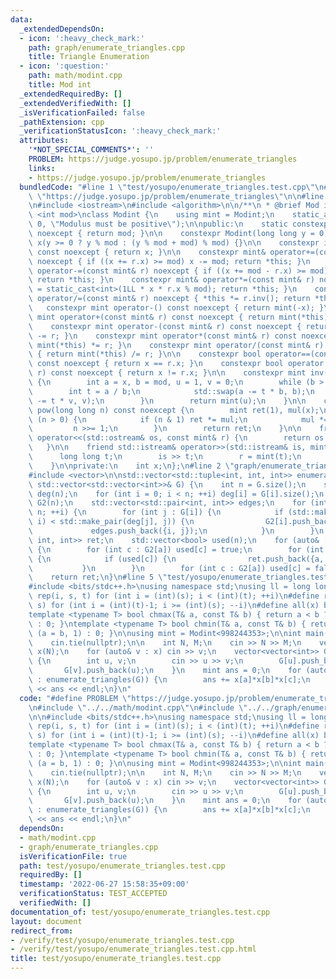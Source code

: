 ```yaml
---
data:
  _extendedDependsOn:
  - icon: ':heavy_check_mark:'
    path: graph/enumerate_triangles.cpp
    title: Triangle Enumeration
  - icon: ':question:'
    path: math/modint.cpp
    title: Mod int
  _extendedRequiredBy: []
  _extendedVerifiedWith: []
  _isVerificationFailed: false
  _pathExtension: cpp
  _verificationStatusIcon: ':heavy_check_mark:'
  attributes:
    '*NOT_SPECIAL_COMMENTS*': ''
    PROBLEM: https://judge.yosupo.jp/problem/enumerate_triangles
    links:
    - https://judge.yosupo.jp/problem/enumerate_triangles
  bundledCode: "#line 1 \"test/yosupo/enumerate_triangles.test.cpp\"\n#define PROBLEM\
    \ \"https://judge.yosupo.jp/problem/enumerate_triangles\"\n\n#line 2 \"math/modint.cpp\"\
    \n#include <iostream>\n#include <algorithm>\n\n/**\n * @brief Mod int\n */\ntemplate\
    \ <int mod>\nclass Modint {\n    using mint = Modint;\n    static_assert(mod >\
    \ 0, \"Modulus must be positive\");\n\npublic:\n    static constexpr int get_mod()\
    \ noexcept { return mod; }\n\n    constexpr Modint(long long y = 0) noexcept :\
    \ x(y >= 0 ? y % mod : (y % mod + mod) % mod) {}\n\n    constexpr int value()\
    \ const noexcept { return x; }\n\n    constexpr mint& operator+=(const mint& r)\
    \ noexcept { if ((x += r.x) >= mod) x -= mod; return *this; }\n    constexpr mint&\
    \ operator-=(const mint& r) noexcept { if ((x += mod - r.x) >= mod) x -= mod;\
    \ return *this; }\n    constexpr mint& operator*=(const mint& r) noexcept { x\
    \ = static_cast<int>(1LL * x * r.x % mod); return *this; }\n    constexpr mint&\
    \ operator/=(const mint& r) noexcept { *this *= r.inv(); return *this; }\n\n \
    \   constexpr mint operator-() const noexcept { return mint(-x); }\n\n    constexpr\
    \ mint operator+(const mint& r) const noexcept { return mint(*this) += r; }\n\
    \    constexpr mint operator-(const mint& r) const noexcept { return mint(*this)\
    \ -= r; }\n    constexpr mint operator*(const mint& r) const noexcept { return\
    \ mint(*this) *= r; }\n    constexpr mint operator/(const mint& r) const noexcept\
    \ { return mint(*this) /= r; }\n\n    constexpr bool operator==(const mint& r)\
    \ const noexcept { return x == r.x; }\n    constexpr bool operator!=(const mint&\
    \ r) const noexcept { return x != r.x; }\n\n    constexpr mint inv() const noexcept\
    \ {\n        int a = x, b = mod, u = 1, v = 0;\n        while (b > 0) {\n    \
    \        int t = a / b;\n            std::swap(a -= t * b, b);\n            std::swap(u\
    \ -= t * v, v);\n        }\n        return mint(u);\n    }\n\n    constexpr mint\
    \ pow(long long n) const noexcept {\n        mint ret(1), mul(x);\n        while\
    \ (n > 0) {\n            if (n & 1) ret *= mul;\n            mul *= mul;\n   \
    \         n >>= 1;\n        }\n        return ret;\n    }\n\n    friend std::ostream&\
    \ operator<<(std::ostream& os, const mint& r) {\n        return os << r.x;\n \
    \   }\n\n    friend std::istream& operator>>(std::istream& is, mint& r) {\n  \
    \      long long t;\n        is >> t;\n        r = mint(t);\n        return is;\n\
    \    }\n\nprivate:\n    int x;\n};\n#line 2 \"graph/enumerate_triangles.cpp\"\n\
    #include <vector>\n\nstd::vector<std::tuple<int, int, int>> enumerate_triangles(const\
    \ std::vector<std::vector<int>>& G) {\n    int n = G.size();\n    std::vector<int>\
    \ deg(n);\n    for (int i = 0; i < n; ++i) deg[i] = G[i].size();\n    std::vector<std::vector<int>>\
    \ G2(n);\n    std::vector<std::pair<int, int>> edges;\n    for (int i = 0; i <\
    \ n; ++i) {\n        for (int j : G[i]) {\n            if (std::make_pair(deg[i],\
    \ i) < std::make_pair(deg[j], j)) {\n                G2[i].push_back(j);\n   \
    \             edges.push_back({i, j});\n            }\n        }\n    }\n    std::vector<std::tuple<int,\
    \ int, int>> ret;\n    std::vector<bool> used(n);\n    for (auto& [a, b] : edges)\
    \ {\n        for (int c : G2[a]) used[c] = true;\n        for (int c : G2[b])\
    \ {\n            if (used[c]) {\n                ret.push_back({a, b, c});\n \
    \           }\n        }\n        for (int c : G2[a]) used[c] = false;\n    }\n\
    \    return ret;\n}\n#line 5 \"test/yosupo/enumerate_triangles.test.cpp\"\n\n\
    #include <bits/stdc++.h>\nusing namespace std;\nusing ll = long long;\n#define\
    \ rep(i, s, t) for (int i = (int)(s); i < (int)(t); ++i)\n#define revrep(i, t,\
    \ s) for (int i = (int)(t)-1; i >= (int)(s); --i)\n#define all(x) begin(x), end(x)\n\
    template <typename T> bool chmax(T& a, const T& b) { return a < b ? (a = b, 1)\
    \ : 0; }\ntemplate <typename T> bool chmin(T& a, const T& b) { return a > b ?\
    \ (a = b, 1) : 0; }\n\nusing mint = Modint<998244353>;\n\nint main() {\n    ios_base::sync_with_stdio(false);\n\
    \    cin.tie(nullptr);\n\n    int N, M;\n    cin >> N >> M;\n    vector<mint>\
    \ x(N);\n    for (auto& v : x) cin >> v;\n    vector<vector<int>> G(N);\n    rep(i,0,M)\
    \ {\n        int u, v;\n        cin >> u >> v;\n        G[u].push_back(v);\n \
    \       G[v].push_back(u);\n    }\n    mint ans = 0;\n    for (auto [a, b, c]\
    \ : enumerate_triangles(G)) {\n        ans += x[a]*x[b]*x[c];\n    }\n    cout\
    \ << ans << endl;\n}\n"
  code: "#define PROBLEM \"https://judge.yosupo.jp/problem/enumerate_triangles\"\n\
    \n#include \"../../math/modint.cpp\"\n#include \"../../graph/enumerate_triangles.cpp\"\
    \n\n#include <bits/stdc++.h>\nusing namespace std;\nusing ll = long long;\n#define\
    \ rep(i, s, t) for (int i = (int)(s); i < (int)(t); ++i)\n#define revrep(i, t,\
    \ s) for (int i = (int)(t)-1; i >= (int)(s); --i)\n#define all(x) begin(x), end(x)\n\
    template <typename T> bool chmax(T& a, const T& b) { return a < b ? (a = b, 1)\
    \ : 0; }\ntemplate <typename T> bool chmin(T& a, const T& b) { return a > b ?\
    \ (a = b, 1) : 0; }\n\nusing mint = Modint<998244353>;\n\nint main() {\n    ios_base::sync_with_stdio(false);\n\
    \    cin.tie(nullptr);\n\n    int N, M;\n    cin >> N >> M;\n    vector<mint>\
    \ x(N);\n    for (auto& v : x) cin >> v;\n    vector<vector<int>> G(N);\n    rep(i,0,M)\
    \ {\n        int u, v;\n        cin >> u >> v;\n        G[u].push_back(v);\n \
    \       G[v].push_back(u);\n    }\n    mint ans = 0;\n    for (auto [a, b, c]\
    \ : enumerate_triangles(G)) {\n        ans += x[a]*x[b]*x[c];\n    }\n    cout\
    \ << ans << endl;\n}\n"
  dependsOn:
  - math/modint.cpp
  - graph/enumerate_triangles.cpp
  isVerificationFile: true
  path: test/yosupo/enumerate_triangles.test.cpp
  requiredBy: []
  timestamp: '2022-06-27 15:58:35+09:00'
  verificationStatus: TEST_ACCEPTED
  verifiedWith: []
documentation_of: test/yosupo/enumerate_triangles.test.cpp
layout: document
redirect_from:
- /verify/test/yosupo/enumerate_triangles.test.cpp
- /verify/test/yosupo/enumerate_triangles.test.cpp.html
title: test/yosupo/enumerate_triangles.test.cpp
---
```

